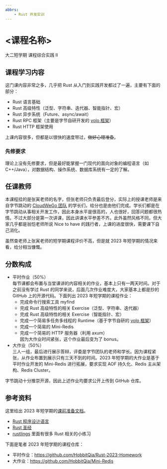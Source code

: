 ```yaml
---
abbrs: 
    - Rust 开发实训
---
```


# <课程名称> 
<div class="badges">
<span class="badge is-badge">大二短学期</span>
<span class="badge is-badge">课程综合实践 Ⅱ</span>
</div>

## 课程学习内容

这门课内容非常之多，几乎把 Rust 从入门到实践开发都过了一遍，主要有下面的部分：

* Rust 语言基础
* Rust 高级特性（泛型、字符串、迭代器、智能指针、宏）
* Rust 异步系统（Future、async/await）
* Rust RPC 框架（主要是字节自研开发的 [volo 框架](https://github.com/cloudwego/volo)）
* Rust HTTP 框架使用

上课内容很多，但都是以很快的速度带过，~~做好心理准备~~。

### 先修要求

理论上没有先修要求，但是最好能掌握一门现代的面向对象的编程语言（如 C++/Java），对数据结构、操作系统、数据库系统有一定的了解。

## 任课教师

本课程挂的是张寅老师的名字，但张老师只负责最后登分，实际上的授课老师是来自字节跳动的 [CloudWeGo 团队](https://github.com/cloudwego) 的学长们，给分也是由他们完成。学长们都是在字节跳动从事相关开发工作，因此本身水平是很高的，人也很好，回答问题都很热情。不过大部分是第一次讲课，因此讲课水平参差不齐。此外虽然风格不同，但大家几乎都是翁恺老师所说 Nice to have 的践行者，上课的进度很快，需要课下自己消化。

虽然查老师上张寅老师的短学期课程评价不高，但是就 2023 年短学期的情况来看，给分相当慷慨。

## 分数构成

* 平时作业（50%）  
每节课都会布置与当堂课讲的内容相关的作业，基本上只有一两天时间。对于之前没有学过 Rust 的同学来说，后面几次作业难度大，大家基本上都是抄的 GitHub 上的开源代码。下面列出 2023 年短学期的课程作业：
    * 完成命令行搜索工具 myfind
    * 完成 Rust 高级特性的相关 Exercise（泛型、字符串、迭代器）
    * 完成 Rust 高级特性的相关 Exercise（智能指针、宏）
    * 完成一个简易多任务多线程的 Runtime（基于字节自研的 [volo 框架](https://github.com/cloudwego/volo)）
    * 完成一个简易的 Mini-Redis
    * 完成一个简易的 HTTP 服务器（利用 axum）  
    因为大作业时间紧张，这个作业最后变为了 bonus。
* 大作业（50%）  
三人一组，最后进行展示答辩，评委是字节团队的老师和学长。因为课程紧张，从作业布置到展示只有三天不到的时间。2023 年短学期的大作业是基于平时作业开发的 Mini-Redis 进行拓展，要求实现 AOF 持久化、Redis 主从架构、Redis Cluster。

字节跳动十分推崇开源，因此上述作业均要求公开上传到 GitHub 仓库。

## 参考资料

这里给出 2023 年短学期的[课前准备文档](https://bytedance.feishu.cn/docx/DX02deweRowa9xxsAEzcS122n1c)。

* [Rust 程序设计语言](https://www.rustwiki.org.cn/zh-CN/book/title-page.html)
* [Rust 圣经](https://course.rs/about-book.html)
* [rustlings](https://github.com/rust-lang/rustlings) 里面有很多 Rust 相关的小练习

下面是笔者 2023 年短学期的课程仓库：

* 平时作业：https://github.com/HobbitQia/Rust-2023-Homework
* 大作业：https://github.com/HobbitQia/Mini-Redis